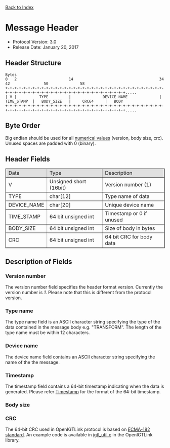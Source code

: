 [Back to Index](/Documents/Protocol/index.md)

Message Header
==============

- Protocol Version: 3.0
- Release Date: January 20, 2017

## Header Structure

    Bytes
    0   2                       14                                      34             42               50              58
    +-+-+-+-+-+-+-+-+-+-+-+-+-+-+-+-+-+-+-+-+-+-+-+-+-+-+-+-+-+-+-+-+-+-+-+-+-+-+-+-+-+-+-+-+-+-+-+-+-+-+-+-+-+-+-+-+-+-+-+-+-+.....
    | V |          TYPE         |              DEVICE_NAME              |   TIME_STAMP  |   BODY_SIZE   |     CRC64     |   BODY  		  
    +-+-+-+-+-+-+-+-+-+-+-+-+-+-+-+-+-+-+-+-+-+-+-+-+-+-+-+-+-+-+-+-+-+-+-+-+-+-+-+-+-+-+-+-+-+-+-+-+-+-+-+-+-+-+-+-+-+-+-+-+-+.....

## Byte Order
Big endian should be used for all [numerical values](http://www.opengroup.org/onlinepubs/007908799/xns/htonl.html) (version, body size, crc). Unused spaces are padded with 0 (binary).

## Header Fields

<table border="1" cellpadding="5" cellspacing="0" align="center">
<tr>
<td style="background:#e0e0e0;"> Data
</td><td style="background:#e0e0e0;"> Type
</td><td style="background:#e0e0e0;"> Description
</td></tr>
<tr>
<td align="left"> V
</td><td align="left"> Unsigned short (16bit)
</td><td align="left"> Version number (1)
</td></tr>
<tr>
<td align="left"> TYPE
</td><td align="left"> char[12]
</td><td align="left"> Type name of data
</td></tr>
<tr>
<td align="left"> DEVICE_NAME
</td><td align="left"> char[20]
</td><td align="left"> Unique device name
</td></tr>
<tr>
<td align="left"> TIME_STAMP
</td><td align="left"> 64 bit unsigned int
</td><td align="left"> Timestamp or 0 if unused
</td></tr>
<tr>
<td align="left"> BODY_SIZE
</td><td align="left"> 64 bit unsigned int
</td><td align="left"> Size of body in bytes
</td></tr>
<tr>
<td align="left"> CRC
</td><td align="left"> 64 bit unsigned int
</td><td align="left"> 64 bit CRC for body data
</td></tr>
</table>


## Description of Fields
### Version number
The version number field specifies the header format version. Currently the version number is *1*.
Please note that this is different from the protocol version.

### Type name
The type name field is an ASCII character string specifying the type of the data contained in the message body e.g. "TRANSFORM".
The length of the type name must be within 12 characters. 

### Device name
The device name field contains an ASCII character string specifying the name of the the message. 

### Timestamp
The timestamp field contains a 64-bit timestamp indicating when the data is generated.
Please refer [Timestamp](timestamp.html) for the format of the 64-bit timestamp.

### Body size
### CRC
The 64-bit CRC used in OpenIGTLink protocol is based on
[ECMA-182 standard](http://www.ecma-international.org/publications/files/ECMA-ST/Ecma-182.pdf).
An example code is available in [igtl_util.c](/Source/igtlutil/igtl_unit.h) in the OpenIGTLink library.

